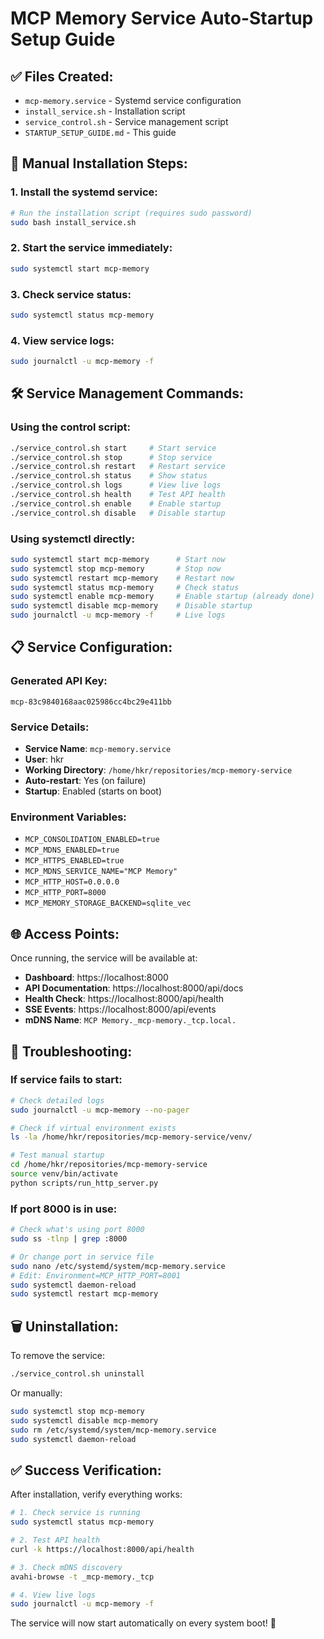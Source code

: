 # MCP Memory Service Auto-Startup Setup Guide

## ✅ Files Created:
- `mcp-memory.service` - Systemd service configuration
- `install_service.sh` - Installation script  
- `service_control.sh` - Service management script
- `STARTUP_SETUP_GUIDE.md` - This guide

## 🚀 Manual Installation Steps:

### 1. Install the systemd service:
```bash
# Run the installation script (requires sudo password)
sudo bash install_service.sh
```

### 2. Start the service immediately:
```bash
sudo systemctl start mcp-memory
```

### 3. Check service status:
```bash
sudo systemctl status mcp-memory
```

### 4. View service logs:
```bash
sudo journalctl -u mcp-memory -f
```

## 🛠️ Service Management Commands:

### Using the control script:
```bash
./service_control.sh start     # Start service
./service_control.sh stop      # Stop service  
./service_control.sh restart   # Restart service
./service_control.sh status    # Show status
./service_control.sh logs      # View live logs
./service_control.sh health    # Test API health
./service_control.sh enable    # Enable startup
./service_control.sh disable   # Disable startup
```

### Using systemctl directly:
```bash
sudo systemctl start mcp-memory      # Start now
sudo systemctl stop mcp-memory       # Stop now
sudo systemctl restart mcp-memory    # Restart now
sudo systemctl status mcp-memory     # Check status
sudo systemctl enable mcp-memory     # Enable startup (already done)
sudo systemctl disable mcp-memory    # Disable startup
sudo journalctl -u mcp-memory -f     # Live logs
```

## 📋 Service Configuration:

### Generated API Key:
```
mcp-83c9840168aac025986cc4bc29e411bb
```

### Service Details:
- **Service Name**: `mcp-memory.service`
- **User**: hkr
- **Working Directory**: `/home/hkr/repositories/mcp-memory-service`
- **Auto-restart**: Yes (on failure)
- **Startup**: Enabled (starts on boot)

### Environment Variables:
- `MCP_CONSOLIDATION_ENABLED=true`
- `MCP_MDNS_ENABLED=true`
- `MCP_HTTPS_ENABLED=true`
- `MCP_MDNS_SERVICE_NAME="MCP Memory"`
- `MCP_HTTP_HOST=0.0.0.0`
- `MCP_HTTP_PORT=8000`
- `MCP_MEMORY_STORAGE_BACKEND=sqlite_vec`

## 🌐 Access Points:

Once running, the service will be available at:
- **Dashboard**: https://localhost:8000
- **API Documentation**: https://localhost:8000/api/docs
- **Health Check**: https://localhost:8000/api/health
- **SSE Events**: https://localhost:8000/api/events
- **mDNS Name**: `MCP Memory._mcp-memory._tcp.local.`

## 🔧 Troubleshooting:

### If service fails to start:
```bash
# Check detailed logs
sudo journalctl -u mcp-memory --no-pager

# Check if virtual environment exists
ls -la /home/hkr/repositories/mcp-memory-service/venv/

# Test manual startup
cd /home/hkr/repositories/mcp-memory-service
source venv/bin/activate
python scripts/run_http_server.py
```

### If port 8000 is in use:
```bash
# Check what's using port 8000
sudo ss -tlnp | grep :8000

# Or change port in service file
sudo nano /etc/systemd/system/mcp-memory.service
# Edit: Environment=MCP_HTTP_PORT=8001
sudo systemctl daemon-reload
sudo systemctl restart mcp-memory
```

## 🗑️ Uninstallation:

To remove the service:
```bash
./service_control.sh uninstall
```

Or manually:
```bash
sudo systemctl stop mcp-memory
sudo systemctl disable mcp-memory
sudo rm /etc/systemd/system/mcp-memory.service
sudo systemctl daemon-reload
```

## ✅ Success Verification:

After installation, verify everything works:
```bash
# 1. Check service is running
sudo systemctl status mcp-memory

# 2. Test API health
curl -k https://localhost:8000/api/health

# 3. Check mDNS discovery
avahi-browse -t _mcp-memory._tcp

# 4. View live logs
sudo journalctl -u mcp-memory -f
```

The service will now start automatically on every system boot! 🎉